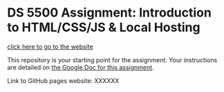 # DS 5500 Assignment: Introduction to HTML/CSS/JS & Local Hosting
[click here to go to the website](https://google.com)

This repository is your starting point for the assignment. Your instructions are detailed on [the Google Doc for this assignment](https://docs.google.com/document/d/14SmkKMa0xYu-7OEY4V5jdzglEz63ibbV-n5gbyY3KmM/edit?usp=sharing).

Link to GitHub pages website: XXXXXX